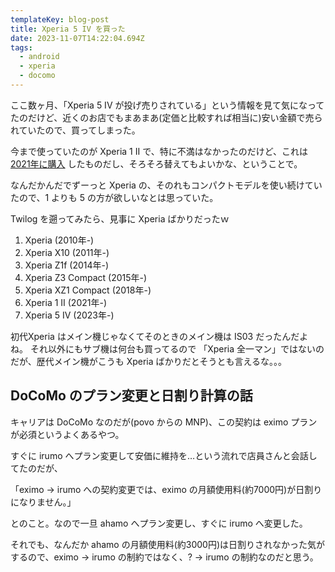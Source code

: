 ```yaml
---
templateKey: blog-post
title: Xperia 5 IV を買った
date: 2023-11-07T14:22:04.694Z
tags:
  - android
  - xperia
  - docomo
---
```


ここ数ヶ月、「Xperia 5 IV が投げ売りされている」という情報を見て気になってたのだけど、近くのお店でもまあまあ(定価と比較すれば相当に)安い金額で売られていたので、買ってしまった。

今まで使っていたのが Xperia 1 II で、特に不満はなかったのだけど、これは [2021年に購入](https://twitter.com/amay077/status/1387303360202612739) したものだし、そろそろ替えてもよいかな、ということで。

なんだかんだでずーっと Xperia の、そのれもコンパクトモデルを使い続けていたので、1 よりも 5 の方が欲しいなとは思っていた。

Twilog を遡ってみたら、見事に Xperia ばかりだったｗ

1. Xperia (2010年-)
2. Xperia X10 (2011年-)
3. Xperia Z1f (2014年-)
4. Xperia Z3 Compact (2015年-)
5. Xperia XZ1 Compact (2018年-)
6. Xperia 1 II (2021年-)
7. Xperia 5 IV (2023年-)

初代Xperia はメイン機じゃなくてそのときのメイン機は IS03 だったんだよね。
それ以外にもサブ機は何台も買ってるので 「Xperia 全一マン」ではないのだが、歴代メイン機がこうも Xperia ばかりだとそうとも言えるな。。。

## DoCoMo のプラン変更と日割り計算の話

キャリアは DoCoMo なのだが(povo からの MNP)、この契約は eximo プランが必須というよくあるやつ。

すぐに irumo へプラン変更して安価に維持を…という流れで店員さんと会話してたのだが、

「eximo → irumo への契約変更では、eximo の月額使用料(約7000円)が日割りになりません。」

とのこと。なので一旦 ahamo へプラン変更し、すぐに irumo へ変更した。

それでも、なんだか ahamo の月額使用料(約3000円)は日割りされなかった気がするので、eximo → irumo の制約ではなく、? → irumo の制約なのだと思う。